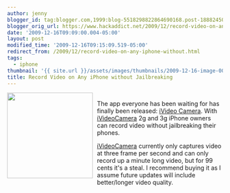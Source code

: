 ```yaml
---
author: jenny
blogger_id: tag:blogger.com,1999:blog-5518298822864690168.post-1888245052389879604
blogger_orig_url: https://www.hackaddict.net/2009/12/record-video-on-any-iphone-without.html
date: '2009-12-16T09:09:00.004-05:00'
layout: post
modified_time: '2009-12-16T09:15:09.519-05:00'
redirect_from: /2009/12/record-video-on-any-iphone-without.html
tags:
  - iphone
thumbnail: '{{ site.url }}/assets/images/thumbnails/2009-12-16-image-0000.jpg'
title: Record Video on Any iPhone without Jailbreaking
---
```


<img alt="" border="0" id="BLOGGER_PHOTO_ID_5415836871437325074" src="{{ site.url }}/assets/images/posts/2009-12-16-image-0000.jpg" style="float:left; margin:0 10px 10px 0; width: 200px; height: 200px;"/><br/>The app everyone has been waiting for has finally been released: <a href="http://itunes.apple.com/WebObjects/MZStore.woa/wa/browserRedirect?url=itms%253A%252F%252Fitunes.apple.com%252FWebObjects%252FMZStore.woa%252Fwa%252FviewSoftware%253Fid%253D332166209%2526cc%253Dgb%2526mt%253D8">iVideo Camera</a>. With <a href="http://itunes.apple.com/WebObjects/MZStore.woa/wa/browserRedirect?url=itms%253A%252F%252Fitunes.apple.com%252FWebObjects%252FMZStore.woa%252Fwa%252FviewSoftware%253Fid%253D332166209%2526cc%253Dgb%2526mt%253D8">iVideoCamera</a> 2g and 3g iPhone owners can record video without jailbreaking their phones.
<br/>

<a href="http://itunes.apple.com/WebObjects/MZStore.woa/wa/browserRedirect?url=itms%253A%252F%252Fitunes.apple.com%252FWebObjects%252FMZStore.woa%252Fwa%252FviewSoftware%253Fid%253D332166209%2526cc%253Dgb%2526mt%253D8">iVideoCamera</a> currently only captures video at three frame per second and can only record up a minute long video, but for 99 cents it's a steal. I recommend buying it as I assume future updates will include better/longer video quality.

